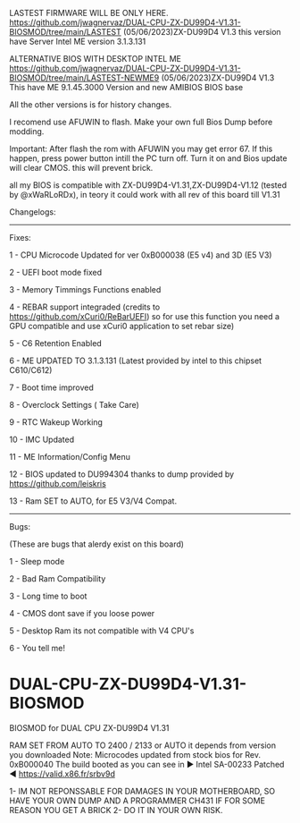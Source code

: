 LASTEST FIRMWARE WILL BE ONLY HERE.
https://github.com/jwagnervaz/DUAL-CPU-ZX-DU99D4-V1.31-BIOSMOD/tree/main/LASTEST
(05/06/2023)ZX-DU99D4 V1.3
this version have Server Intel ME version 3.1.3.131

ALTERNATIVE BIOS WITH DESKTOP INTEL ME
https://github.com/jwagnervaz/DUAL-CPU-ZX-DU99D4-V1.31-BIOSMOD/tree/main/LASTEST-NEWME9
(05/06/2023)ZX-DU99D4 V1.3
This have ME 9.1.45.3000 Version and new AMIBIOS BIOS base


All the other versions is for history changes.

I recomend use AFUWIN to flash.
Make your own full Bios Dump before modding.

Important: After flash the rom with AFUWIN you may get error 67.
If this happen, press power button intill the PC turn off.
Turn it on and Bios update will clear CMOS. 
this will prevent brick.

all my BIOS is compatible with 
ZX-DU99D4-V1.31,ZX-DU99D4-V1.12 (tested by @xWaRLoRDx), in teory it could work with all rev of this board till V1.31



Changelogs:

-------------------------------------------
Fixes:

1 - CPU Microcode Updated for ver 0xB000038 (E5 v4) and 3D (E5 V3)
 
2 - UEFI boot mode fixed

3 - Memory Timmings Functions enabled

4 - REBAR support integraded (credits to https://github.com/xCuri0/ReBarUEFI) so for use this function you need a GPU compatible and use xCuri0 application to set rebar size) 

5 - C6 Retention Enabled

6 - ME UPDATED TO 3.1.3.131 (Latest provided by intel to this chipset C610/C612)

7 - Boot time improved

8 - Overclock Settings ( Take Care)

9 - RTC Wakeup Working

10 - IMC Updated

11 - ME Information/Config Menu

12 - BIOS updated to DU994304 thanks to dump provided by https://github.com/leiskris

13 - Ram SET to AUTO, for E5 V3/V4 Compat.


-------------------------------------------

Bugs:



(These are bugs that alerdy exist on this board)

1 - Sleep mode

2 - Bad Ram Compatibility

3 - Long time to boot

4 - CMOS dont save if you loose power

5 - Desktop Ram its not compatible with V4 CPU's

6 - You tell me!




# DUAL-CPU-ZX-DU99D4-V1.31-BIOSMOD
BIOSMOD for DUAL CPU ZX-DU99D4 V1.31 



RAM SET FROM AUTO TO 2400 / 2133 or AUTO it depends from version you downloaded
Note: Microcodes updated from stock bios for Rev. 0xB000040 The build booted as you can see in ► Intel SA-00233 Patched ◄ https://valid.x86.fr/srbv9d

1- IM NOT REPONSSABLE FOR DAMAGES IN YOUR MOTHERBOARD, SO HAVE YOUR OWN DUMP AND A PROGRAMMER CH431 IF FOR SOME REASON YOU GET A BRICK
2- DO IT IN YOUR OWN RISK.
